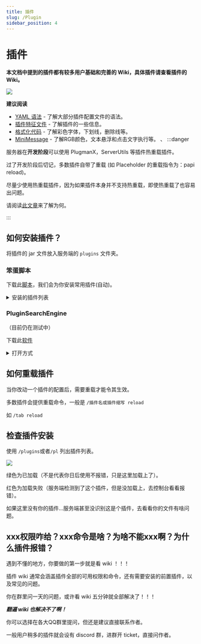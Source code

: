 ```yaml
---
title: 插件
slug: /Plugin
sidebar_position: 4
---
```


# 插件

**本文档中提到的插件都有较多用户基础和完善的 Wiki，具体插件请查看插件的 Wiki。**

![](_images/概览/餐叉.jpg)

**建议阅读**

- [YAML 语法](/docs/advance/YAML/YAML.md)    - 了解大部分插件配置文件的语法。
- [插件特征文件](/docs/process/plugin/plugin-signature-file.md)     - 了解插件的一些信息。
- [格式化代码](/docs/advance/format-code.md)       - 了解彩色字体，下划线，删除线等。
- [MiniMessage](/docs/advance/MiniMessage.md)   - 了解RGB颜色，文本悬浮和点击文字执行等。
、
:::danger

服务器在**开发阶段**可以使用 PlugmanX，ServerUtils 等插件热重载插件。

过了开发阶段后切记，多数插件自带了重载 (如 Placeholder 的重载指令为：papi reload)。

尽量少使用热重载插件，因为如果插件本身并不支持热重载，即使热重载了也容易出问题。

请阅读[此文章](https://madelinemiller.dev/blog/problem-with-reload/)来了解为何。

:::

## 如何安装插件？

将插件的 jar 文件放入服务端的 `plugins` 文件夹。

### 笨蛋脚本

下载此[脚本](https://github.com/lilingfengdev/NitWiki-Script/releases/download/windows-latest/auto-install-depend.exe)，我们会为你安装常用插件(自动)。

<details>
  <summary>安装的插件列表</summary>

- ProtocolLib 必备前置
- Luckperms 权限管理插件
- PlaceholderAPI 必备前置
- PlugManx 插件管理
- WorldEdit 创世神
- EssentialsX 基础插件
- Multiverse-Core 多世界管理
- ~~ViaVersion，ViaBackwards 跨版本~~
- AuthMe 登陆插件
- SkinRestorer 皮肤管理/皮肤修复
- TrChat 聊天插件
- MiniMotd MOTD插件

Via 自动安装已经移动到[此处](./other/Via/Via.md#笨蛋脚本)

</details>

### PluginSearchEngine

（目前仍在测试中）

下载此[软件](https://github.com/lilingfengdev/PluginSearchEngine/releases/download/windows-latest/main.exe)

<details>
<summary>打开方式</summary>
1. 双击打开软件。
2. 在搜索框中输入关键字，点击搜索按钮。
3. 双击链接将其复制到剪贴板。
4. 在浏览器地址栏中粘贴链接，可以看见插件的详情。
</details>

## 如何重载插件

当你改动一个插件的配置后，需要重载才能令其生效。

多数插件会提供重载命令，一般是 `/插件名或插件缩写 reload`

如 `/tab reload`

## 检查插件安装

使用 `/plugins`或者`/pl` 列出插件列表。

![](_images/概览/插件列表.png)

绿色为已加载（不是代表你日后使用不报错，只是这里加载上了）。

红色为加载失败（服务端检测到了这个插件，但是没加载上，去控制台看看报错）。

如果这里没有你的插件...服务端甚至没识别这是个插件，去看看你的文件有啥问题。

## xxx权限咋给？xxx命令是啥？为啥不能xxx啊？为什么插件报错？

遇到不懂的地方，你要做的第一步就是看 wiki ！！！

插件 wiki 通常会涵盖插件全部的可用权限和命令，还有需要安装的前置插件，以及常见的问题。

你在群里问一天的问题，或许看 wiki 五分钟就全部解决了！！！

***翻遍 wiki 也解决不了啊！***

你可以选择在各大QQ群里提问，但还是建议直接联系作者。

一般用户稍多的插件就会设有 discord 群，进群开 ticket，直接问作者。







